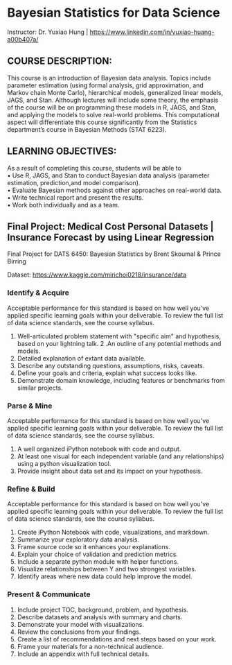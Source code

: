 # Bayesian Statistics for Data Science
Instructor: Dr. Yuxiao Hung | https://www.linkedin.com/in/yuxiao-huang-a00b407a/

## COURSE DESCRIPTION:
This course is an introduction of Bayesian data analysis. Topics include parameter estimation (using formal analysis, grid approximation, and Markov chain Monte Carlo), hierarchical models, generalized linear models, JAGS, and Stan. Although lectures will include some theory, the emphasis of the course will be on programming these models in R, JAGS, and Stan, and applying the models to solve real-world problems. This computational aspect will differentiate this course significantly from the Statistics department’s course in Bayesian Methods (STAT 6223).

## LEARNING OBJECTIVES:
As a result of completing this course, students will be able to<br/>
• Use R, JAGS, and Stan to conduct Bayesian data analysis (parameter estimation, prediction,and model comparison).<br/>
• Evaluate Bayesian methods against other approaches on real-world data.<br/>
• Write technical report and present the results.<br/>
• Work both individually and as a team.<br/>


## Final Project: Medical Cost Personal Datasets | Insurance Forecast by using Linear Regression
Final Project for DATS 6450: Bayesian Statistics by Brent Skoumal & Prince Birring

Dataset: https://www.kaggle.com/mirichoi0218/insurance/data

### Identify & Acquire
Acceptable performance for this standard is based on how well you've applied specific learning goals within your deliverable. To review the full list of data science standards, see the course syllabus.

1. Well-articulated problem statement with "specific aim" and hypothesis, based on your lightning talk.
2 .An outline of any potential methods and models.
3. Detailed explanation of extant data available.
4. Describe any outstanding questions, assumptions, risks, caveats.
5. Define your goals and criteria, explain what success looks like.
6. Demonstrate domain knowledge, including features or benchmarks from similar projects.

### Parse & Mine
Acceptable performance for this standard is based on how well you've applied specific learning goals within your deliverable. To review the full list of data science standards, see the course syllabus.

1. A well organized iPython notebook with code and output.
2. At least one visual for each independent variable (and any relationships) using a python visualization tool.
3. Provide insight about data set and its impact on your hypothesis.

### Refine & Build
Acceptable performance for this standard is based on how well you've applied specific learning goals within your deliverable. To review the full list of data science standards, see the course syllabus.

1. Create iPython Notebook with code, visualizations, and markdown.
2. Summarize your exploratory data analysis.
3. Frame source code so it enhances your explanations.
4. Explain your choice of validation and prediction metrics.
5. Include a separate python module with helper functions.
6. Visualize relationships between Y and two strongest variables.
7. Identify areas where new data could help improve the model.

### Present & Communicate
1. Include project TOC, background, problem, and hypothesis.
2. Describe datasets and analysis with summary and charts.
3. Demonstrate your model with visualizations.
4. Review the conclusions from your findings.
5. Create a list of recommendations and next steps based on your work.
6. Frame your materials for a non-technical audience.
7. Include an appendix with full technical details.
